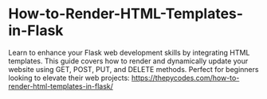 # How-to-Render-HTML-Templates-in-Flask
Learn to enhance your Flask web development skills by integrating HTML templates. This guide covers how to render and dynamically update your website using GET, POST, PUT, and DELETE methods. Perfect for beginners looking to elevate their web projects:
https://thepycodes.com/how-to-render-html-templates-in-flask/
